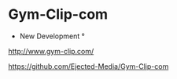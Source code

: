 # Gym-Clip-com
- New Development °



http://www.gym-clip.com/

https://github.com/Ejected-Media/Gym-Clip-com 